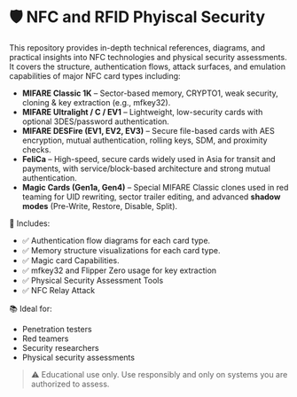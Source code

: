 # 🛡️ NFC and RFID Phyiscal Security

This repository provides in-depth technical references, diagrams, and practical insights into NFC technologies and physical security assessments. It covers the structure, authentication flows, attack surfaces, and emulation capabilities of major NFC card types including:

- **MIFARE Classic 1K** – Sector-based memory, CRYPTO1, weak security, cloning & key extraction (e.g., mfkey32).
- **MIFARE Ultralight / C / EV1** – Lightweight, low-security cards with optional 3DES/password authentication.
- **MIFARE DESFire (EV1, EV2, EV3)** – Secure file-based cards with AES encryption, mutual authentication, rolling keys, SDM, and proximity checks.
- **FeliCa** – High-speed, secure cards widely used in Asia for transit and payments, with service/block-based architecture and strong mutual authentication.
- **Magic Cards (Gen1a, Gen4)** – Special MIFARE Classic clones used in red teaming for UID rewriting, sector trailer editing, and advanced **shadow modes** (Pre-Write, Restore, Disable, Split).

🔧 Includes:
- ✅ Authentication flow diagrams for each card type.
- ✅ Memory structure visualizations for each card type.
- ✅ Magic card Capabilities.
- ✅ mfkey32 and Flipper Zero usage for key extraction
- ✅ Physical Security Assessment Tools
- ✅ NFC Relay Attack

📚 Ideal for:
- Penetration testers
- Red teamers
- Security researchers
- Physical security assessments

> ⚠️ Educational use only. Use responsibly and only on systems you are authorized to assess.
